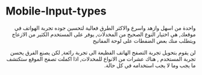 # Mobile-Input-types
<p lang="ar" dir="rtl">
واحدة من اسهل وازهد واسرع والاكثر الطرق فعالية لتحسين جوده تجربة الهواتف في موقعك, هي اختيار النوع الصحيح من المخدلات, يوفر على المستخدم الكثير من الازعاج ويتطلب منك بعض الضفطات على لوحة المفاتيح
</p>
<p lang="ar" dir="rtl">
لن يقوم بتحويل تجربة التصفح الهاتف الفظيعة الى تجربة رائعة, لكن يصنع الفرق يحسن تجربة المستخدم , هناك عشرات من الانواع للمخدلات, اذا اكملت تصفح الموقع ستكتشف ما يجب وما لا يجب استخدامه في كل حالة.
</p>

